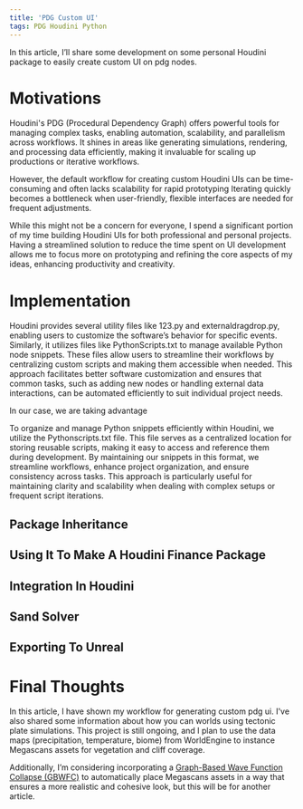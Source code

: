 ```yaml
---
title: 'PDG Custom UI' 
tags: PDG Houdini Python
---
```


In this article, I’ll share some development on some personal Houdini package to easily create custom UI on pdg nodes.
<!--more--> 

# Motivations

Houdini's PDG (Procedural Dependency Graph) offers powerful tools for managing complex tasks, enabling automation, scalability, and parallelism across workflows. It shines in areas like generating simulations, rendering, and processing data efficiently, making it invaluable for scaling up productions or iterative workflows.

However, the default workflow for creating custom Houdini UIs can be time-consuming and often lacks scalability for rapid prototyping Iterating quickly becomes a bottleneck when user-friendly, flexible interfaces are needed for frequent adjustments.

While this might not be a concern for everyone, I spend a significant portion of my time building Houdini UIs for both professional and personal projects. Having a streamlined solution to reduce the time spent on UI development allows me to focus more on prototyping and refining the core aspects of my ideas, enhancing productivity and creativity.

# Implementation

Houdini provides several utility files like 123.py and externaldragdrop.py, enabling users to customize the software’s behavior for specific events. Similarly, it utilizes files like PythonScripts.txt to manage available Python node snippets. These files allow users to streamline their workflows by centralizing custom scripts and making them accessible when needed. This approach facilitates better software customization and ensures that common tasks, such as adding new nodes or handling external data interactions, can be automated efficiently to suit individual project needs.

In our case, we are taking advantage 


To organize and manage Python snippets efficiently within Houdini, we utilize the Pythonscripts.txt file. This file serves as a centralized location for storing reusable scripts, making it easy to access and reference them during development. By maintaining our snippets in this format, we streamline workflows, enhance project organization, and ensure consistency across tasks. This approach is particularly useful for maintaining clarity and scalability when dealing with complex setups or frequent script iterations.

## Package Inheritance

## Using It To Make A Houdini Finance Package

## Integration In Houdini

## Sand Solver

## Exporting To Unreal

# Final Thoughts

In this article, I have shown my workflow for generating custom pdg ui. I've also shared some information about how you can worlds using tectonic plate simulations. This project is still ongoing, and I plan to use the data maps (precipitation, temperature, biome) from WorldEngine to instance Megascans assets for vegetation and cliff coverage. 

Additionally, I’m considering incorporating a [Graph-Based Wave Function Collapse (GBWFC)](https://logan169.github.io/2025/01/17/Graph-Based-WFC.html) to automatically place Megascans assets in a way that ensures a more realistic and cohesive look, but this will be for another article.





